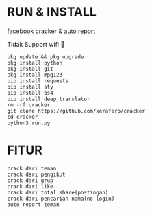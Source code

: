 # RUN & INSTALL
facebook cracker &amp; auto report

Tidak Support wifi 🥲
```
pkg update && pkg upgrade
pkg install python
pkg install git
pkg install mpg123
pip install requests
pip install sty
pip install bs4
pip install deep_translator
rm -rf cracker
git clone https://github.com/xerafero/cracker
cd cracker
python3 run.py
```


# FITUR

```
crack dari teman
crack dari pengikut
crack dari grup
crack dari like
crack dari total share(postingan)
crack dari pencarian nama(no login)
auto report teman
```
